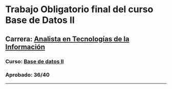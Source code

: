 # Trabajo Obligatorio final del curso Base de Datos II
## Carrera: [Analista en Tecnologías de la Información](http://fi.ort.edu.uy/analista-en-tecnologias-de-la-informacion)
### Curso: [Base de datos II](http://fi.ort.edu.uy/24631/17/bases-de-datos-2.html)
### Aprobado: 36/40
---
